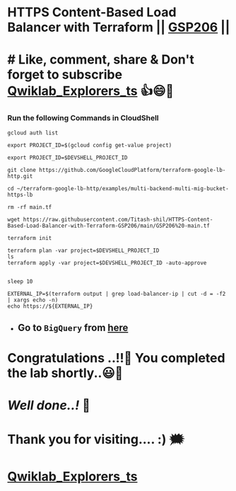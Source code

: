 # HTTPS Content-Based Load Balancer with Terraform || [GSP206](https://www.cloudskillsboost.google/games/5416/labs/35111) ||

# # Like, comment, share & Don't forget to subscribe [Qwiklab_Explorers_ts](https://youtube.com/@titashshil?si=RgamNu1dc9jVIbJN) 👍😄🤝

### Run the following Commands in CloudShell

```
gcloud auth list

export PROJECT_ID=$(gcloud config get-value project)

export PROJECT_ID=$DEVSHELL_PROJECT_ID

git clone https://github.com/GoogleCloudPlatform/terraform-google-lb-http.git

cd ~/terraform-google-lb-http/examples/multi-backend-multi-mig-bucket-https-lb

rm -rf main.tf

wget https://raw.githubusercontent.com/Titash-shil/HTTPS-Content-Based-Load-Balancer-with-Terraform-GSP206/main/GSP206%20-main.tf

terraform init

terraform plan -var project=$DEVSHELL_PROJECT_ID
ls
terraform apply -var project=$DEVSHELL_PROJECT_ID -auto-approve


sleep 10

EXTERNAL_IP=$(terraform output | grep load-balancer-ip | cut -d = -f2 | xargs echo -n)
echo https://${EXTERNAL_IP}

```

* ## Go to `BigQuery` from [here](https://console.cloud.google.com/bigquery?)

# Congratulations ..!!🎉  You completed the lab shortly..😃💯

# *Well done..!* 👏

# Thank you for visiting.... :) 🗯️

# [Qwiklab_Explorers_ts](https://youtube.com/@titashshil?si=RgamNu1dc9jVIbJN)
